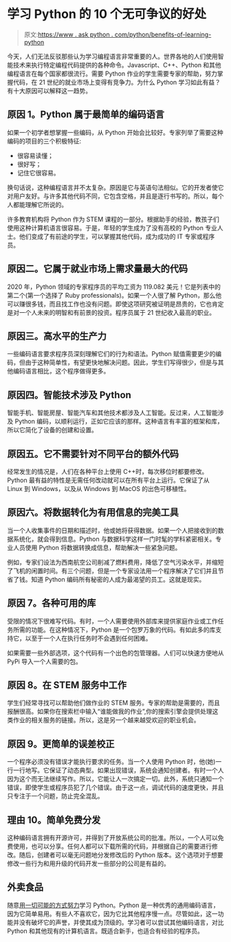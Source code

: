 # 学习 Python 的 10 个无可争议的好处

> 原文:[https://www . ask python . com/python/benefits-of-learning-python](https://www.askpython.com/python/benefits-of-learning-python)

今天，人们无法反驳那些认为学习编程语言非常重要的人。世界各地的人们使用智能技术来执行特定编程代码提供的各种命令。Javascript、C++、Python 和其他编程语言在每个国家都很流行。需要 Python 作业的学生需要专家的帮助，努力掌握代码，在 21 世纪的就业市场上变得有竞争力。为什么 Python 学习如此有益？有十大原因可以解释这一趋势。

## 原因 1。Python 属于最简单的编码语言

如果一个初学者想掌握一些编码，从 Python 开始会比较好。专家列举了需要这种编码的项目的三个积极特征:

*   很容易读懂；
*   很好写；
*   记住它很容易。

换句话说，这种编程语言并不太复杂。原因是它与英语句法相似。它的开发者使它对用户友好。与许多其他代码不同，它包含空格，并且是逐行书写的。所以，每个人都能理解它所说的。

许多教育机构将 Python 作为 STEM 课程的一部分。根据助手的经验，教孩子们使用这种计算机语言很容易。于是，年轻的学生成为了没有高校的 Python 专业人士。他们变成了有前途的学生，可以掌握其他代码，成为成功的 IT 专家或程序员。

## 原因二。它属于就业市场上需求量最大的代码

2020 年，Python 领域的专家程序员的平均工资为 119.082 美元！它是列表中的第二个(第一个选择了 Ruby professionals)。如果一个人很了解 Python，那么他可以赚很多钱，而且找工作也没有问题。即使这项研究被证明是昂贵的，它也肯定是对一个人未来的明智和有前景的投资。程序员属于 21 世纪收入最高的职业。

## 原因三。高水平的生产力

一些编码语言要求程序员深刻理解它们的行为和语法。Python 赋值需要更少的编码，但由于这种简单性，有望更快地解决问题。因此，学生们写得很少，但是与其他编码语言相比，这个程序做得更多。

## 原因四。智能技术涉及 Python

智能手机、智能房屋、智能汽车和其他技术都涉及人工智能。反过来，人工智能涉及 Python 编码，以顺利运行，正如它应该的那样。这种语言有丰富的框架和库，所以它简化了设备的创建和设置。

## 原因五。它不需要针对不同平台的额外代码

经常发生的情况是，人们在各种平台上使用 C++时，每次移位时都要修改。Python 最有益的特性是无需任何改动就可以在所有平台上运行。它保证了从 Linux 到 Windows，以及从 Windows 到 MacOS 的出色可移植性。

## 原因六。将数据转化为有用信息的完美工具

当一个人收集事件的日期和描述时，他或她将获得数据。如果一个人把接收到的数据系统化，就会得到信息。Python 与数据科学这样一门时髦的学科紧密相关。专业人员使用 Python 将数据转换成信息，帮助解决一些紧急问题。

例如，专家们设法为西南航空公司削减了燃料费用，降低了空气污染水平，并缩短了飞机的闲置时间。有三个问题，但是一个专家设法用一个程序解决了它们并且节省了钱。知道 Python 编码所有秘密的人成为最渴望的员工。这就是现实。

## 原因 7。各种可用的库

受限的情况下很难写代码。有时，一个人需要使用外部库来提供家庭作业或工作任务所需的功能。在这种情况下，Python 是一个包罗万象的代码。有如此多的库支持它，以至于一个人在执行任务时不会遇到任何困难。

如果需要一些外部选项，这个代码有一个出色的包管理器。人们可以快速方便地从 PyPi 导入一个人需要的包。

## 原因 8。在 STEM 服务中工作

学生们经常寻找可以帮助他们做作业的 STEM 服务。专家的帮助是需要的，而且报酬很高。如果你在搜索栏中输入“谁能做我的作业”,你的搜索引擎会提供处理这类作业的相关服务的链接。所以，这是另一个越来越受欢迎的职业机会。

## 原因 9。更简单的误差校正

一个程序必须没有错误才能执行要求的任务。当一个人使用 Python 时，他(她)一行一行地写。它保证了动态典型。如果出现错误，系统会通知创建者。有时一个人因为这个而无法继续写作。所以，它能让人一次搞定一切。此外，系统只通知一个错误，即使学生或程序员犯了几个错误。由于这一点，调试代码的速度更快，并且只专注于一个问题，防止完全混乱。

## 理由 10。简单免费分发

这种编码语言拥有开源许可，并得到了开放系统公司的批准。所以，一个人可以免费使用，也可以分享。任何人都可以下载所需的代码，并根据自己的需要进行修改。随后，创建者可以毫无问题地分发修改后的 Python 版本。这个选项对于想要修改一些行为和用升级的代码开发一些部分的公司是有益的。

## 外卖食品

随意[用一切可能的方式努力](https://studyfrnd.com/learn-python-the-hard-way/)学习 Python。Python 是一种优秀的通用编码语言，因为它简单易用。有些人不喜欢它，因为它比其他程序慢一点。尽管如此，这一功能并没有破坏它的声誉，并使其成为顶级的。学习者可以尝试其他编码语言，对比 Python 和其他现有的计算机语言。既适合新手，也适合有经验的程序员。